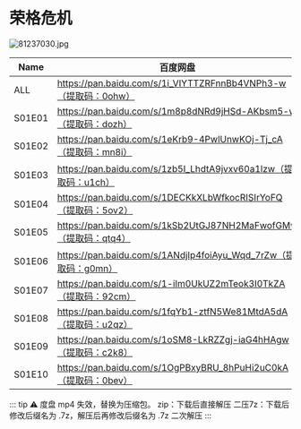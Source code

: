# 荣格危机

![81237030.jpg](/banner/crisisjung.jpg)

| Name | 百度网盘 | 阿里云盘 | TearCloud | MDpan |
| --- | --- | --- | --- | --- |
| ALL | https://pan.baidu.com/s/1i_VIYTTZRFnnBb4VNPh3-w（提取码：0ohw） | https://www.aliyundrive.com/s/SXfWPPQTZXP | https://kita.teracloud.jp/share/117272232727bf18 | https://mdpan.tk/%E8%8D%A3%E6%A0%BC%E5%8D%B1%E6%9C%BA |
| S01E01 | https://pan.baidu.com/s/1m8p8dNRd9jHSd-AKbsm5-w（提取码：dozh） | https://www.aliyundrive.com/s/SXfWPPQTZXP | https://kita.teracloud.jp/share/117272232727bf18 |  |
| S01E02 | https://pan.baidu.com/s/1eKrb9-4PwlUnwKOj-Tj_cA（提取码：mn8i） | https://www.aliyundrive.com/s/SXfWPPQTZXP | https://kita.teracloud.jp/share/117272232727bf18 |  |
| S01E03 | https://pan.baidu.com/s/1zb5I_LhdtA9jvxv60a1lzw（提取码：u1ch） | 失效 | https://kita.teracloud.jp/share/117272232727bf18 |  |
| S01E04 | https://pan.baidu.com/s/1DECKkXLbWfkocRISIrYoFQ（提取码：5ov2） | https://www.aliyundrive.com/s/SXfWPPQTZXP | https://kita.teracloud.jp/share/117272232727bf18 |  |
| S01E05 | https://pan.baidu.com/s/1kSb2UtGJ87NH2MaFwofGMw（提取码：qtq4） | https://www.aliyundrive.com/s/SXfWPPQTZXP | https://kita.teracloud.jp/share/117272232727bf18 |  |
| S01E06 | https://pan.baidu.com/s/1ANdjIp4foiAyu_Wqd_7rZw（提取码：g0mn） | https://www.aliyundrive.com/s/SXfWPPQTZXP | https://kita.teracloud.jp/share/117272232727bf18 |  |
| S01E07 | https://pan.baidu.com/s/1-iIm0UkUZ2mTeok3I0TkZA（提取码：92cm） | https://www.aliyundrive.com/s/SXfWPPQTZXP | https://kita.teracloud.jp/share/117272232727bf18 |  |
| S01E08 | https://pan.baidu.com/s/1fqYb1-ztfN5We81MtdA5dA（提取码：u2qz） | https://www.aliyundrive.com/s/SXfWPPQTZXP | https://kita.teracloud.jp/share/117272232727bf18 |  |
| S01E09 | https://pan.baidu.com/s/1oSM8-LkRZZgj-iaG4hHAgw（提取码：c2k8） | https://www.aliyundrive.com/s/SXfWPPQTZXP | https://kita.teracloud.jp/share/117272232727bf18 |  |
| S01E10 | https://pan.baidu.com/s/1OgPBxyBRU_8hPuHi2uC0kA（提取码：0bev） | 失效 | https://kita.teracloud.jp/share/117272232727bf18 |  |

::: tip
⚠️ 度盘 mp4 失效，替换为压缩包。
zip：下载后直接解压
二压7z：下载后修改后缀名为 .7z，解压后再修改后缀名为 .7z 二次解压
:::